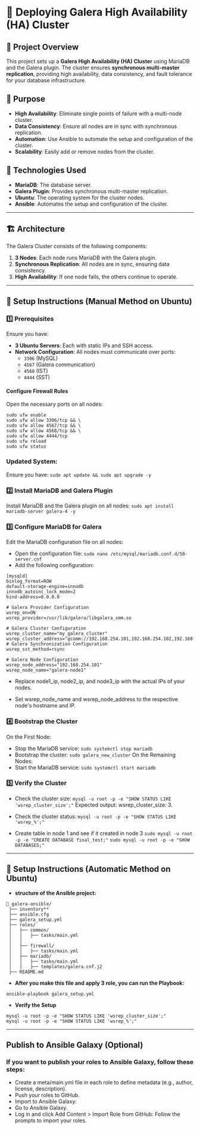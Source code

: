 # 🚀 Deploying Galera High Availability (HA) Cluster

## 📌 Project Overview
This project sets up a **Galera High Availability (HA) Cluster** using MariaDB and the Galera plugin. The cluster ensures **synchronous multi-master replication**, providing high availability, data consistency, and fault tolerance for your database infrastructure.

## 🎯 Purpose
- **High Availability**: Eliminate single points of failure with a multi-node cluster.
- **Data Consistency**: Ensure all nodes are in sync with synchronous replication.
- **Automation**: Use Ansible to automate the setup and configuration of the cluster.
- **Scalability**: Easily add or remove nodes from the cluster.

## 🔧 Technologies Used
- **MariaDB**: The database server.
- **Galera Plugin**: Provides synchronous multi-master replication.
- **Ubuntu**: The operating system for the cluster nodes.
- **Ansible**: Automates the setup and configuration of the cluster.

---

## 🏗️ Architecture
The Galera Cluster consists of the following components:
1. **3 Nodes**: Each node runs MariaDB with the Galera plugin.
2. **Synchronous Replication**: All nodes are in sync, ensuring data consistency.
3. **High Availability**: If one node fails, the others continue to operate.

---

## 📌 Setup Instructions (Manual Method on Ubuntu)

### 1️⃣ Prerequisites
Ensure you have:
- **3 Ubuntu Servers**: Each with static IPs and SSH access.
- **Network Configuration**: All nodes must communicate over ports:
  - `3306` (MySQL)
  - `4567` (Galera communication)
  - `4568` (IST)
  - `4444` (SST)

#### Configure Firewall Rules
Open the necessary ports on all nodes:
```
sudo ufw enable
sudo ufw allow 3306/tcp && \
sudo ufw allow 4567/tcp && \
sudo ufw allow 4568/tcp && \
sudo ufw allow 4444/tcp
sudo ufw reload
sudo ufw status
```
### Updated System:
Ensure you have:
``` sudo apt update && sudo apt upgrade -y ```

### 2️⃣ Install MariaDB and Galera Plugin
Install MariaDB and the Galera plugin on all nodes:
``` sudo apt install mariadb-server galera-4 -y ```

### 3️⃣ Configure MariaDB for Galera
Edit the MariaDB configuration file on all nodes:
- Open the configuration file:
``` sudo nano /etc/mysql/mariadb.conf.d/50-server.cnf ```
- Add the following configuration:
```
[mysqld]
binlog_format=ROW
default-storage-engine=innodb
innodb_autoinc_lock_mode=2
bind-address=0.0.0.0

# Galera Provider Configuration
wsrep_on=ON
wsrep_provider=/usr/lib/galera/libgalera_smm.so

# Galera Cluster Configuration
wsrep_cluster_name="my_galera_cluster"
wsrep_cluster_address="gcomm://192.168.254.101,192.168.254.102,192.168.254.103"
# Galera Synchronization Configuration
wsrep_sst_method=rsync

# Galera Node Configuration
wsrep_node_address="192.168.254.101"
wsrep_node_name="galera-node1"

```
- Replace node1_ip, node2_ip, and node3_ip with the actual IPs of your nodes.

- Set wsrep_node_name and wsrep_node_address to the respective node's hostname and IP.

### 4️⃣ Bootstrap the Cluster
On the First Node:
- Stop the MariaDB service:
  ```sudo systemctl stop mariadb ```
- Bootstrap the cluster:
``` sudo galera_new_cluster ```
On the Remaining Nodes:
 - Start the MariaDB service:
``` sudo systemctl start mariadb ```

### 5️⃣ Verify the Cluster
- Check the cluster size:
``` mysql -u root -p -e "SHOW STATUS LIKE 'wsrep_cluster_size';" ```
Expected output: wsrep_cluster_size: 3.

- Check the cluster status:
``` mysql -u root -p -e "SHOW STATUS LIKE 'wsrep_%';" ```
- Create table in node 1 and see if it created in node 3
  ``` sudo mysql -u root -p -e "CREATE DATABASE final_test;" ```
  ``` sudo mysql -u root -p -e "SHOW DATABASES;" ```
--- 

## 📌 Setup Instructions (Automatic Method on Ubuntu)
- **structure of the Ansible project:**
```
📂 galera-ansible/
 ├── inventory**
 ├── ansible.cfg
 ├── galera_setup.yml
 ├── roles/
 │   ├── common/
 │   │   ├── tasks/main.yml
 │   │ 
 │   ├── firewall/
 │   │   ├── tasks/main.yml
 │   ├── mariadb/
 │   │   ├── tasks/main.yml
 │   │   ├── templates/galera.cnf.j2
 ├── README.md
```
- **After you make this file and apply 3 role, you can run the Playbook:**
```
ansible-playbook galera_setup.yml
```
- **Verify the Setup**
```
mysql -u root -p -e "SHOW STATUS LIKE 'wsrep_cluster_size';"
mysql -u root -p -e "SHOW STATUS LIKE 'wsrep_%';"
 ```
---
## Publish to Ansible Galaxy (Optional)
### If you want to publish your roles to Ansible Galaxy, follow these steps:
- Create a meta/main.yml file in each role to define metadata (e.g., author, license, description).
- Push your roles to GitHub.
- Import to Ansible Galaxy:
- Go to Ansible Galaxy.
- Log in and click Add Content > Import Role from GitHub: Follow the prompts to import your roles.
